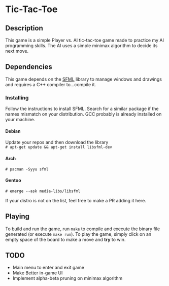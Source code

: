 # Tic-Tac-Toe

## Description

This game is a simple Player vs. AI tic-tac-toe game made to practice
my AI programming skills. The AI uses a simple minimax algorithm to decide
its next move.

## Dependencies
This game depends on the [SFML](https://www.sfml-dev.org/) library to manage windows 
and drawings and requires a C++ compiler to...compile it.

### Installing
Follow the instructions to install SFML. Search for a similar package 
if the names mismatch on your distribution. GCC probably is already
installed on your machine.

#### Debian
Update your repos and then download the library  
`# apt-get update && apt-get install libsfml-dev` 

#### Arch
`# pacman -Syyu sfml`

#### Gentoo
`# emerge --ask media-libs/libsfml`

If your distro is not on the list, feel free to make a PR adding it here.

## Playing
To build and run the game, run `make` to compile and execute
the binary file generated (or execute `make run`).
To play the game, simply click on an empty space of the board to make a move
and **try** to win.

## TODO

- Main menu to enter and exit game
- Make Better in-game UI
- Implement alpha-beta pruning on minimax algorithm
